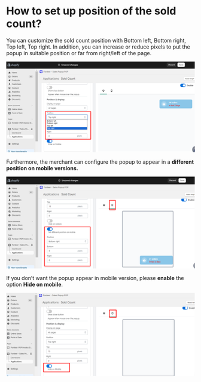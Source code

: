 # How to set up position of the sold count?

You can customize the sold count position with Bottom left, Bottom right, Top left, Top right. In addition, you can increase or reduce pixels to put the popup in suitable position or far from right/left of the page.

![Untitled](How%20to%20set%20up%20position%20of%20the%20sold%20count%201530e96f60164435930267863272ac39/Untitled.png)

Furthermore, the merchant can configure the popup to appear in a **different position on mobile versions.**

![Untitled](How%20to%20set%20up%20position%20of%20the%20sold%20count%201530e96f60164435930267863272ac39/Untitled%201.png)

If you don’t want the popup appear in mobile version, please **enable** the option **Hide on mobile**.

![Untitled](How%20to%20set%20up%20position%20of%20the%20sold%20count%201530e96f60164435930267863272ac39/Untitled%202.png)